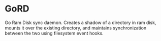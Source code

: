 # GoRD
Go Ram Disk sync daemon. Creates a shadow of a directory in ram disk, mounts it over the existing directory, and maintains synchronization between the two using filesystem event hooks.
